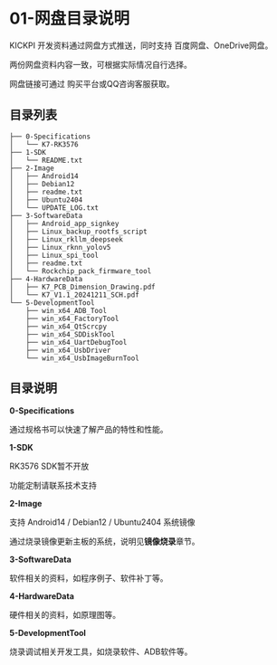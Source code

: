 # 01-网盘目录说明



KICKPI 开发资料通过网盘方式推送，同时支持 百度网盘、OneDrive网盘。

两份网盘资料内容一致，可根据实际情况自行选择。

网盘链接可通过 购买平台或QQ咨询客服获取。



## 目录列表

```
├── 0-Specifications
│   └── K7-RK3576
├── 1-SDK
│   └── README.txt
├── 2-Image
│   ├── Android14
│   ├── Debian12
│   ├── readme.txt
│   ├── Ubuntu2404
│   └── UPDATE_LOG.txt
├── 3-SoftwareData
│   ├── Android_app_signkey
│   ├── Linux_backup_rootfs_script
│   ├── Linux_rkllm_deepseek
│   ├── Linux_rknn_yolov5
│   ├── Linux_spi_tool
│   ├── readme.txt
│   └── Rockchip_pack_firmware_tool
├── 4-HardwareData
│   ├── K7_PCB_Dimension_Drawing.pdf
│   └── K7_V1.1_20241211_SCH.pdf
└── 5-DevelopmentTool
    ├── win_x64_ADB_Tool
    ├── win_x64_FactoryTool
    ├── win_x64_QtScrcpy
    ├── win_x64_SDDiskTool
    ├── win_x64_UartDebugTool
    ├── win_x64_UsbDriver
    └── win_x64_UsbImageBurnTool
```



## 目录说明

**0-Specifications**

通过规格书可以快速了解产品的特性和性能。



**1-SDK**

RK3576 SDK暂不开放

功能定制请联系技术支持



**2-Image**

支持 Android14 / Debian12 / Ubuntu2404 系统镜像

通过烧录镜像更新主板的系统，说明见**镜像烧录**章节。



**3-SoftwareData**

软件相关的资料，如程序例子、软件补丁等。



**4-HardwareData**

硬件相关的资料，如原理图等。



**5-DevelopmentTool**

烧录调试相关开发工具，如烧录软件、ADB软件等。

